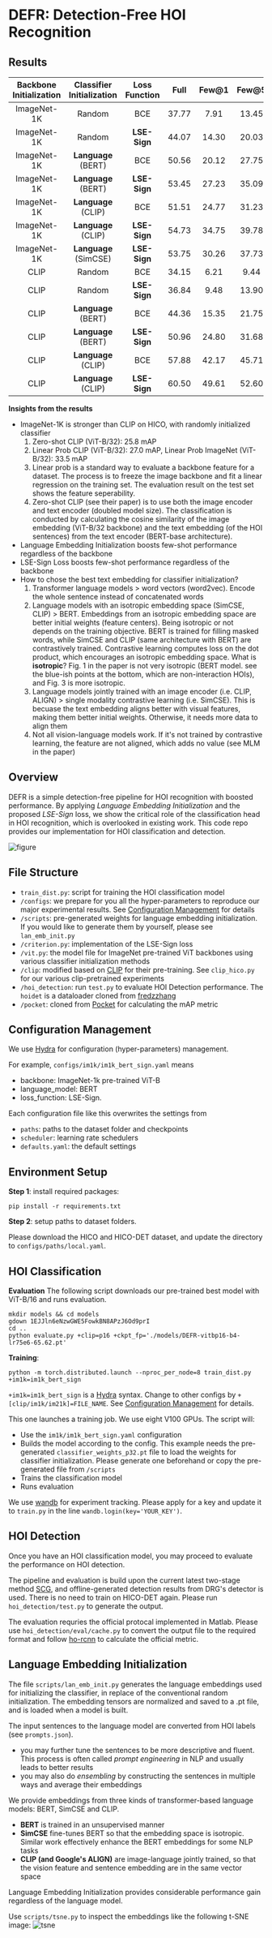 # DEFR: Detection-Free HOI Recognition

## Results

| Backbone Initialization | Classifier Initialization | Loss Function |  Full | Few@1 | Few@5 | Few@10 |
|:-----------------------:|:-------------------------:|:-------------:|:-----:|:-----:|:-----:|:------:|
| ImageNet-1K             | Random                    | BCE           | 37.77 |  7.91 | 13.45 |  14.88 |
| ImageNet-1K             | Random                    | **LSE-Sign**  | 44.07 | 14.30 | 20.03 |  22.64 |
| ImageNet-1K             | **Language** (BERT)       | BCE           | 50.56 | 20.12 | 27.75 |  29.96 |
| ImageNet-1K             | **Language** (BERT)       | **LSE-Sign**  | 53.45 | 27.23 | 35.09 |  37.10 |
| ImageNet-1K             | **Language** (CLIP)       | BCE           | 51.51 | 24.77 | 31.23 | 33.42  |
| ImageNet-1K             | **Language** (CLIP)       | **LSE-Sign**  | 54.73 | 34.75 | 39.78 |  40.84 |
| ImageNet-1K             | **Language** (SimCSE)     | **LSE-Sign**  | 53.75 | 30.26 | 37.73 |  40.04 |
| CLIP                    | Random                    | BCE           | 34.15 |  6.21 |  9.44 |  11.93 |
| CLIP                    | Random                    | **LSE-Sign**  | 36.84 | 9.48  | 13.90 | 15.85  |
| CLIP                    | **Language** (BERT)       | BCE           | 44.36 | 15.35 | 21.75 | 24.72  |
| CLIP                    | **Language** (BERT)       | **LSE-Sign**  | 50.96 | 24.80 | 31.68 | 33.57  |
| CLIP                    | **Language** (CLIP)       | BCE           | 57.88 | 42.17 | 45.71 | 46.56  |
| CLIP                    | **Language** (CLIP)       | **LSE-Sign**  | 60.50 | 49.61 | 52.60 | 52.86  |

**Insights from the results**
- ImageNet-1K is stronger than CLIP on HICO, with randomly initialized classifier
    1. Zero-shot CLIP (ViT-B/32): 25.8 mAP
    2. Linear Prob CLIP (ViT-B/32): 27.0 mAP, Linear Prob ImageNet (ViT-B/32): 33.5 mAP
    3. Linear prob is a standard way to evaluate a backbone feature for a dataset. The process is to freeze the image backbone and fit a linear regression on the training set. The evaluation result on the test set shows the feature seperability.
    4. Zero-shot CLIP (see their paper) is to use both the image encoder and text encoder (doubled model size). The classification is conducted by calculating the cosine similarity of the image embedding (ViT-B/32 backbone) and the text embedding (of the HOI sentences) from the text encoder (BERT-base architecture).
- Language Embedding Initialization boosts few-shot performance regardless of the backbone
- LSE-Sign Loss boosts few-shot performance regardless of the backbone
- How to chose the best text embedding for classifier initialization?
    1. Transformer language models > word vectors (word2vec). Encode the whole sentence instead of concatenated words
    2. Language models with an isotropic embedding space (SimCSE, CLIP) > BERT. Embeddings from an isotropic embedding space are better initial weights (feature centers). Being isotropic or not depends on the training objective. BERT is trained for filling masked words, while SimCSE and CLIP (same architecture with BERT) are contrastively trained. Contrastive learning computes loss on the dot product, which encourages an isotropic embedding space. What is **isotropic**? Fig. 1 in the paper is not very isotropic (BERT model. see the blue-ish points at the bottom, which are non-interaction HOIs), and Fig. 3 is more isotropic. 
    3. Language models jointly trained with an image encoder (i.e. CLIP, ALIGN) > single modality contrastive learning (i.e. SimCSE). This is becuase the text embedding aligns better with visual features, making them better initial weights. Otherwise, it needs more data to align them
    4. Not all vision-language models work. If it's not trained by contrastive learning, the feature are not aligned, which adds no value (see MLM in the paper)

## Overview
DEFR is a simple detection-free pipeline for HOI recognition with boosted performance. By applying *Language Embedding Initialization* and the proposed *LSE-Sign* loss, we show the critical role of the classification head in HOI recognition, which is overlooked in existing work. This code repo provides our implementation for HOI classification and detection.

![figure](figures/fig3_clsAttn.png)

## File Structure
- ```train_dist.py```: script for training the HOI classification model
- ```/configs```: we prepare for you all the hyper-parameters to reproduce our major experimental results. See [Configuration Management](#configuration-management) for details
- ```/scripts```: pre-generated weights for language embedding initialization. If you would like to generate them by yourself, please see ```lan_emb_init.py```
- ```/criterion.py```: implementation of the LSE-Sign loss
- ```/vit.py```: the model file for ImageNet pre-trained ViT backbones using various classifier initialization methods
- ```/clip```: modified based on [CLIP](https://github.com/openai/CLIP) for their pre-training. See ```clip_hico.py``` for our various clip-pretrained experiments
- ```/hoi_detection```: run ```test.py``` to evaluate HOI Detection performance. The ```hoidet``` is a dataloader cloned from [fredzzhang](https://github.com/fredzzhang/hicodet)
- ```/pocket```: cloned from [Pocket](https://github.com/fredzzhang/pocket/tree/master/pocket/utils) for calculating the mAP metric

## Configuration Management
We use [Hydra](https://hydra.cc) for configuration (hyper-parameters) management.

For example, ```configs/im1k/im1k_bert_sign.yaml``` means
- backbone: ImageNet-1k pre-trained ViT-B
- language_model: BERT
- loss_function: LSE-Sign.

Each configuration file like this overwrites the settings from
- ```paths```: paths to the dataset folder and checkpoints 
- ```scheduler```: learning rate schedulers
- ```defaults.yaml```: the default settings

## Environment Setup
**Step 1**: install required packages:
```
pip install -r requirements.txt
```

**Step 2**: setup paths to dataset folders.

Please download the HICO and HICO-DET dataset, and update the directory to ```configs/paths/local.yaml```.

## HOI Classification
**Evaluation**
The following script downloads our pre-trained best model with ViT-B/16 and runs evaluation.
```
mkdir models && cd models
gdown 1EJJln6eNzwGWE5FowkBN8APzJ6Od9prI
cd ..
python evaluate.py +clip=p16 +ckpt_fp='./models/DEFR-vitbp16-b4-lr75e6-65.62.pt'
```
**Training**: 
```
python -m torch.distributed.launch --nproc_per_node=8 train_dist.py +im1k=im1k_bert_sign

```
```+im1k=im1k_bert_sign``` is a [Hydra](https://hydra.cc) syntax. Change to other configs by `+[clip/im1k/im21k]=FILE_NAME`. See [Configuration Management](#configuration-management) for details.

This one launches a training job. We use eight V100 GPUs. The script will:
- Use the `im1k/im1k_bert_sign.yaml` configuration 
- Builds the model according to the config. This example needs the pre-generated ```classifier_weights_p32.pt``` file to load the weights for classifier initialization. Please generate one beforehand or copy the pre-generated file from ```/scripts```
- Trains the classification model
- Runs evaluation

We use [wandb](https://wandb.ai/home) for experiment tracking. Please apply for a key and update it to ```train.py``` in the line ```wandb.login(key='YOUR_KEY')```.

## HOI Detection
Once you have an HOI classification model, you may proceed to evaluate the performance on HOI detection.

The pipeline and evaluation is build upon the current latest two-stage method [SCG](https://openaccess.thecvf.com/content/ICCV2021/papers/Zhang_Spatially_Conditioned_Graphs_for_Detecting_Human-Object_Interactions_ICCV_2021_paper.pdf), and offline-generated detection results from DRG's detector is used. There is no need to train on HICO-DET again. Please run ```hoi_detection/test.py``` to generate the output.

The evaluation requries the official protocal implemented in Matlab. Please use ```hoi_detection/eval/cache.py``` to convert the output file to the required format and follow [ho-rcnn](https://github.com/ywchao/ho-rcnn) to calculate the official metric.

## Language Embedding Initialization

The file ```scripts/lan_emb_init.py``` generates the language embeddings used for initializing the classifier, in replace of the conventional random initialization. The embedding tensors are normalized and saved to a .pt file, and is loaded when a model is built.

The input sentences to the language model are converted from HOI labels (see ```prompts.json```).
- you may further tune the sentences to be more descriptive and fluent. This process is often called *prompt engineering* in NLP and usually leads to better results
- you may also do *ensembling* by constructing the sentences in multiple ways and average their embeddings

We provide embeddings from three kinds of transformer-based language models: BERT, SimCSE and CLIP.    
- **BERT** is trained in an unsupervised manner
- **SimCSE** fine-tunes BERT so that the embedding space is isotropic. Similar work effectively enhance
    the BERT embeddings for some NLP tasks
- **CLIP (and Google's ALIGN)** are image-language jointly trained, so that
    the vision feature and sentence embedding are in the same vector space

Language Embedding Initialization provides considerable performance gain regardless of the language model.

Use ```scripts/tsne.py``` to inspect the embeddings like the following t-SNE image:
![tsne](figures/fig4_bert_tsne.png)